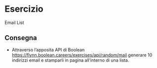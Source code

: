 Esercizio 
===
Email List 
## Consegna

- Attraverso l’apposita API di Boolean
  https://flynn.boolean.careers/exercises/api/random/mail
  generare 10 indirizzi email e stamparli in pagina all’interno di una lista.


